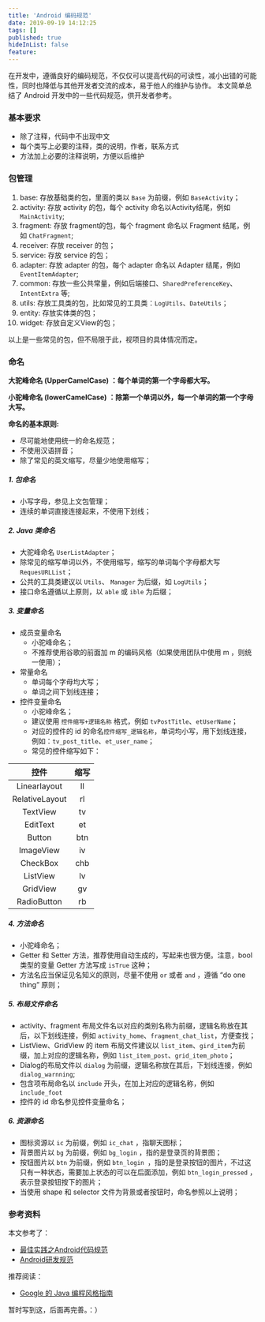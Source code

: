 ```yaml
---
title: 'Android 编码规范'
date: 2019-09-19 14:12:25
tags: []
published: true
hideInList: false
feature: 
---
```


在开发中，遵循良好的编码规范，不仅仅可以提高代码的可读性，减小出错的可能性，同时也降低与其他开发者交流的成本，易于他人的维护与协作。
本文简单总结了 Android 开发中的一些代码规范，供开发者参考。
<!-- more -->


	
### 基本要求
 - 除了注释，代码中不出现中文
 - 每个类写上必要的注释，类的说明，作者，联系方式
 - 方法加上必要的注释说明，方便以后维护
 
### 包管理
1. base: 存放基础类的包，里面的类以 `Base` 为前缀，例如 `BaseActivity`；
2. activity: 存放 activity 的包，每个 activity 命名以Activity结尾，例如 `MainActivity`;
3. fragment: 存放 fragment的包，每个 fragment 命名以 Fragment 结尾，例如 `ChatFragment`;
4. receiver: 存放 receiver 的包；
5. service: 存放 service 的包；
6. adapter: 存放 adapter 的包，每个 adapter 命名以 Adapter 结尾，例如 `EventItemAdapter`;
7. common: 存放一些公共常量，例如后端接口、`SharedPreferenceKey`、`IntentExtra` 等;
8. utils: 存放工具类的包，比如常见的工具类：`LogUtils`、`DateUtils`；
9. entity: 存放实体类的包；
10. widget: 存放自定义View的包；

以上是一些常见的包，但不局限于此，视项目的具体情况而定。
	
### 命名
**大驼峰命名 (UpperCamelCase) ：每个单词的第一个字母都大写。**

**小驼峰命名 (lowerCamelCase) ：除第一个单词以外，每一个单词的第一个字母大写。**

 
**命名的基本原则:**

-  尽可能地使用统一的命名规范；
-  不使用汉语拼音；
-  除了常见的英文缩写，尽量少地使用缩写；

##### 1. 包命名 
   - 小写字母，参见上文包管理；
   - 连续的单词直接连接起来，不使用下划线； 
   
##### 2. Java 类命名
   - 大驼峰命名 `UserListAdapter`；
   - 除常见的缩写单词以外，不使用缩写，缩写的单词每个字母都大写 `RequesURLList`；
   - 公共的工具类建议以 `Utils`、 `Manager` 为后缀，如 `LogUtils`；
   - 接口命名遵循以上原则，以 `able` 或 `ible` 为后缀；

##### 3. 变量命名
- 成员变量命名
   - 小驼峰命名；
   - 不推荐使用谷歌的前面加 m 的编码风格（如果使用团队中使用 m ，则统一使用）；
-  常量命名
   - 单词每个字母均大写；
   - 单词之间下划线连接；
-  控件变量命名
   - 小驼峰命名；
   - 建议使用 `控件缩写+逻辑名称` 格式，例如 `tvPostTitle`、`etUserName`；
   - 对应的控件的 id 的命名`控件缩写_逻辑名称`，单词均小写，用下划线连接，例如：`tv_post_title`、`et_user_name`；
   - 常见的控件缩写如下：

|	控件        |    缩写	   |
|:----------:|:------------:|
|  Linearlayout  |  ll         |
|  RelativeLayout|  rl         |
|  TextView      |  tv         |
|  EditText      |  et         |
|  Button        |  btn     	|	
|  ImageView     |  iv         |
|  CheckBox      |  chb         |
|  ListView      |  lv         |
|  GridView      |  gv         |
|  RadioButton   |  rb         |

##### 4. 方法命名
- 小驼峰命名；
- Getter 和 Setter 方法，推荐使用自动生成的，写起来也很方便。注意，bool 类型的变量 Getter 方法写成 `isTrue` 这种；
- 方法名应当保证见名知义的原则，尽量不使用 `or` 或者 `and` ，遵循 “do one thing” 原则；

##### 5. 布局文件命名
- activity、fragment 布局文件名以对应的类别名称为前缀，逻辑名称放在其后，以下划线连接，例如 `activity_home`、`fragment_chat_list`，方便查找；
- ListView、GridView 的 item 布局文件建议以 `list_item`、`gird_item`为前缀，加上对应的逻辑名称，例如 `list_item_post`、`grid_item_photo`；
- Dialog的布局文件以 `dialog` 为前缀，逻辑名称放在其后，下划线连接，例如 `dialog_warnning`;
- 包含项布局命名以 `include` 开头，在加上对应的逻辑名称，例如 `include_foot`
- 控件的 id 命名参见控件变量命名；
   
##### 6. 资源命名
- 图标资源以 `ic` 为前缀，例如 `ic_chat` ，指聊天图标；
- 背景图片以 `bg` 为前缀，例如 `bg_login` ，指的是登录页的背景图；
- 按钮图片以 `btn` 为前缀，例如 `btn_login `，指的是登录按钮的图片，不过这只有一种状态，需要加上状态的可以在后面添加，例如 `btn_login_pressed` ，表示登录按钮按下的图片；
- 当使用 shape 和 selector 文件为背景或者按钮时，命名参照以上说明；

### 参考资料

本文参考了：

- [最佳实践之Android代码规范](http://www.androidchina.net/2141.html)
- [Android研发规范](http://blog.csdn.net/wwj_748/article/details/42347283)



推荐阅读：

- [Google 的 Java 编程风格指南](http://codecloud.net/google-java-style-5975.html)

暂时写到这，后面再完善。：）


